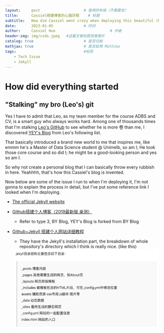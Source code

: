 ```yaml
---
layout:     post   				    # 使用的布局（不需要改）
title:      Cassiel搭建博客的心路历程  	# 标题 
subtitle:   How did Cassiel went crazy when deploying this beautiful (hard) blog #副标题
date:       2023-01-05 				# 时间
author:     Cassiel Huo  						# 作者
header-img: img/csds.jpeg 	#这篇文章标题背景图片
catalog: true 						# 是否归档
mathjax: true                       # 是否启用 MathJax
tags:								#标签
    - Tech Issue
    - Jekyll
---
```


# How did everything started

## "Stalking" my bro (Leo's) git

Yes I have to admit that Leo, as my team member for the course ADBS and CV, is a smart guy who always works hard. Among one of thousands times that I'm stalking [Leo's GitHub](https://github.com/HaonanLyu) to see whether he is more 卷 than me, I discovered [YEY's Blog](https://yey.world/) from Leo's following list.  

That basically introduced a brand new world to me that inspires me, like emmm he's a Master of Data Science student @ Unimelb, so am I; He took those core course and so did I; he might be a good-looking person and yes so am I. 

So why not create a personal blog that I can basically throw every rubbish in here. Yeahhhh, that's how this Cassiel's blog is invented.

Now below are some of the issue I run to when I'm deploying it, I'm not gonna to explain the process in detail, but I've put some reference link I looked when I'm deploying.

* [The official Jekyll website](http://jekyllcn.com/) 
* [Github搭建个人博客（2019最新版,亲测）](https://blog.csdn.net/xudailong_blog/article/details/78762262) 
    * Refer to type 3, BY Blog, YEY's Blog is forked from BY Blog
* [Github+Jekyll 搭建个人网站详细教程](https://www.jianshu.com/p/9f71e260925d)
    * They have the Jekyll's installation part, the breakdown of whole repository's directory which I think is really nice. (like this)
    
    <img src="https://github.com/Cassiel-H/Cassiel-H.github.io/blob/master/img/blog_1.png"> 


